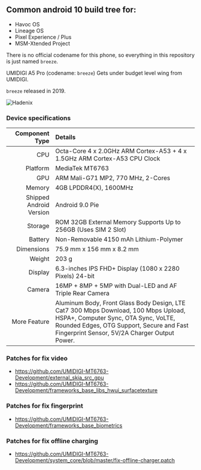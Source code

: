 ## Common android 10 build tree for:
- Havoc OS
- Lineage OS
- Pixel Experience / Plus
- MSM-Xtended Project

There is no official codename for this phone, so everything in this repository is just named `breeze`.

UMIDIGI A5 Pro (codename: `breeze`) Gets under budget level wing from UMIDIGI.

`breeze` released in 2019.

![Hadenix](http://Hadenix.github.io/images/a5dev.png)

### Device specifications

Component Type | Details
-------:|:-------------------------
CPU     | Octa-Core 4 x 2.0GHz ARM Cortex-A53 + 4 x 1.5GHz ARM Cortex-A53 CPU Clock
Platform | MediaTek MT6763
GPU     | ARM Mali-G71 MP2, 770 MHz, 2-Cores
Memory  | 4GB LPDDR4(X), 1600MHz
Shipped Android Version | 	Android 9.0 Pie
Storage | ROM 32GB External Memory Supports Up to 256GB (Uses SIM 2 Slot)
Battery | Non-Removable 4150 mAh Lithium-Polymer
Dimensions | 75.9 mm x 156 mm x 8.2 mm
Weight | 203 g
Display | 6.3-inches IPS FHD+ Display (1080 x 2280 Pixels) 24-bit
Camera | 16MP + 8MP + 5MP with Dual-LED and AF Triple Rear Camera | 16MP  Front Camera
More Feature | Aluminum Body, Front Glass Body Design, LTE Cat7 300 Mbps Download, 100 Mbps Upload, HSPA+, Computer Sync, OTA Sync, VoLTE, Rounded Edges, OTG Support, Secure and Fast Fingerprint Sensor, 5V/2A Charger Output Power.

### Patches for fix video
- https://github.com/UMIDIGI-MT6763-Development/external_skia_src_gpu
- https://github.com/UMIDIGI-MT6763-Development/frameworks_base_libs_hwui_surfacetexture

### Patches for fix fingerprint
- https://github.com/UMIDIGI-MT6763-Development/frameworks_base_biometrics

### Patches for fix offline charging
- https://github.com/UMIDIGI-MT6763-Development/system_core/blob/master/fix-offline-charger.patch
